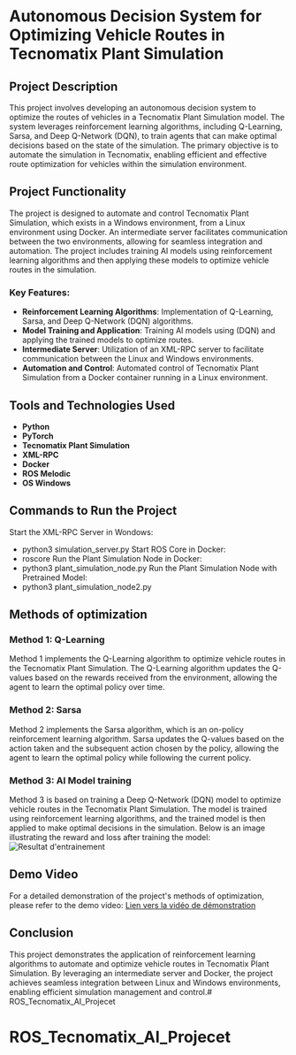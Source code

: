 # Autonomous Decision System for Optimizing Vehicle Routes in Tecnomatix Plant Simulation

## Project Description

This project involves developing an autonomous decision system to optimize the routes of vehicles in a Tecnomatix Plant Simulation model. The system leverages reinforcement learning algorithms, including Q-Learning, Sarsa, and Deep Q-Network (DQN), to train agents that can make optimal decisions based on the state of the simulation. The primary objective is to automate the simulation in Tecnomatix, enabling efficient and effective route optimization for vehicles within the simulation environment.

## Project Functionality

The project is designed to automate and control Tecnomatix Plant Simulation, which exists in a Windows environment, from a Linux environment using Docker. An intermediate server facilitates communication between the two environments, allowing for seamless integration and automation. The project includes training AI models using reinforcement learning algorithms and then applying these models to optimize vehicle routes in the simulation.

### Key Features:
- **Reinforcement Learning Algorithms**: Implementation of Q-Learning, Sarsa, and Deep Q-Network (DQN) algorithms.
- **Model Training and Application**: Training AI models using (DQN) and applying the trained models to optimize routes.
- **Intermediate Server**: Utilization of an XML-RPC server to facilitate communication between the Linux and Windows environments.
- **Automation and Control**: Automated control of Tecnomatix Plant Simulation from a Docker container running in a Linux environment.

## Tools and Technologies Used

- **Python**
- **PyTorch**
- **Tecnomatix Plant Simulation**
- **XML-RPC**
- **Docker**
- **ROS Melodic**
- **OS Windows**


## Commands to Run the Project

Start the XML-RPC Server in Wondows:
  - python3 simulation_server.py
Start  ROS Core in Docker:
  - roscore
Run the Plant Simulation Node in Docker:
  - python3 plant_simulation_node.py
Run the Plant Simulation Node with Pretrained Model:
  - python3 plant_simulation_node2.py


## Methods of optimization

### Method 1: Q-Learning

Method 1 implements the Q-Learning algorithm to optimize vehicle routes in the Tecnomatix Plant Simulation. The Q-Learning algorithm updates the Q-values based on the rewards received from the environment, allowing the agent to learn the optimal policy over time.

### Method 2: Sarsa

Method 2 implements the Sarsa algorithm, which is an on-policy reinforcement learning algorithm. Sarsa updates the Q-values based on the action taken and the subsequent action chosen by the policy, allowing the agent to learn the optimal policy while following the current policy.

### Method 3: AI Model training

Method 3 is based on training a Deep Q-Network (DQN) model to optimize vehicle routes in the Tecnomatix Plant Simulation. The model is trained using reinforcement learning algorithms, and the trained model is then applied to make optimal decisions in the simulation. Below is an image illustrating the reward and loss after training the model: ![Resultat d'entrainement](./plot_resultats.png)

## Demo Video

For a detailed demonstration of the project's methods of optimization, please refer to the demo video:
[Lien vers la vidéo de démonstration](./DemoVideo.mp4)

## Conclusion

This project demonstrates the application of reinforcement learning algorithms to automate and optimize vehicle routes in Tecnomatix Plant Simulation. By leveraging an intermediate server and Docker, the project achieves seamless integration between Linux and Windows environments, enabling efficient simulation management and control.# ROS_Tecnomatix_AI_Projecet
# ROS_Tecnomatix_AI_Projecet
